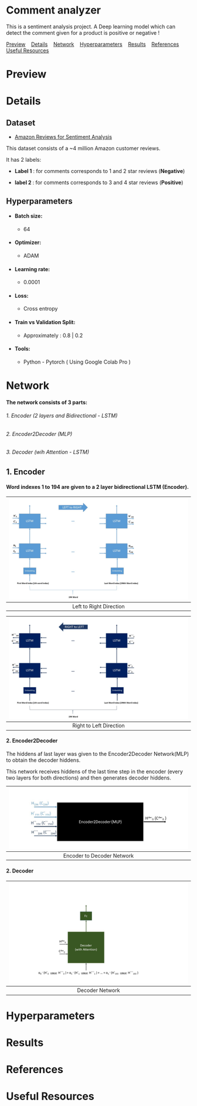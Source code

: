 # Comment analyzer
This is a sentiment analysis project. A Deep learning model which can detect the comment given for a product is positive or negative !


<ins>[Preview](#preview)</ins>&nbsp;&nbsp;&nbsp;
<ins>[Details](#Details)</ins>&nbsp;&nbsp;&nbsp;
<ins>[Network](#Network)</ins>&nbsp;&nbsp;&nbsp;
<ins>[Hyperparameters](#Hyperparameters)</ins>&nbsp;&nbsp;&nbsp;
<ins>[Results](#Results)</ins>&nbsp;&nbsp;&nbsp;
<ins>[References](#References)</ins>&nbsp;&nbsp;&nbsp;
<ins>[Useful Resources](#Useful-Resources)</ins>

# Preview

# Details
## Dataset 

- [Amazon Reviews for Sentiment Analysis](https://www.kaggle.com/bittlingmayer/amazonreviews/)

This dataset consists of a ~4 million Amazon customer reviews.

It has 2 labels: 

- <b>Label 1 </b> : for comments corresponds to 1 and 2 star reviews (<b>Negative</b>)

- <b>label 2 </b> : for comments corresponds to 3 and 4 star reviews (<b>Positive</b>)

## Hyperparameters
- #### Batch size: 
   - 64 
- #### Optimizer: 
   - ADAM
- #### Learning rate: 
   - 0.0001
- #### Loss: 
   - Cross entropy
- #### Train vs Validation Split: 
   - Approximately : 0.8 | 0.2 
- #### Tools: 
   - Python - Pytorch ( Using Google Colab Pro )

# Network
#### The network consists of 3 parts:
###### 1. Encoder (2 layers and Bidirectional - LSTM)
###### 2. Encoder2Decoder (MLP)
###### 3. Decoder (wih Attention - LSTM)

## 1. Encoder
####  Word indexes 1 to 194 are given to a 2 layer bidirectional LSTM (Encoder).

|<img src="README_Files/L2R.JPG" >|
|:--:| 
|Left to Right Direction|

|<img src="README_Files/R2L.JPG"  >|
|:--:| 
|Right to Left Direction|

#### 2. Encoder2Decoder

The hiddens af last layer was given to the Encoder2Decoder Network(MLP) to obtain the decoder hiddens.

This network receives hiddens of the last time step in the encoder (every two layers for both directions) and then generates decoder hiddens.

|<img src="README_Files/E2D.jpg"   width = "622"> |
|:--:| 
|Encoder to Decoder Network|


#### 2. Decoder

|<img src="README_Files/Decoder.JPG"  > |
|:--:| 
|Decoder Network|

# Hyperparameters

# Results

# References

# Useful Resources
